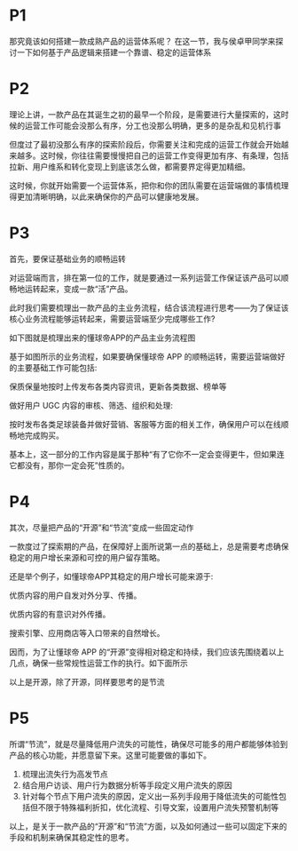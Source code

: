 # P1 

那究竟该如何搭建一款成熟产品的运营体系呢？
在这一节，我与侯卓甲同学来探讨一下如何基于产品逻辑来搭建一个靠谱、稳定的运营体系

# P2

理论上讲，一款产品在其诞生之初的最早一个阶段，是需要进行大量探索的，这时候的运营工作可能会没那么有序，分工也没那么明确，更多的是杂乱和见机行事

但度过了最初没那么有序的探索阶段后，你需要关注和完成的运营工作就会开始越来越多。这时候，你往往需要慢慢把自己的运营工作变得更加有序、有条理，包括拉新、用户维系和转化变现上到底该怎么做，都需要界定得更加精细。

这时候，你就开始需要一个运营体系，把你和你的团队需要在运营端做的事情梳理得更加清晰明确，以此来确保你的产品可以健康地发展。

# P3

首先，要保证基础业务的顺畅运转

对运营端而言，排在第一位的工作，就是要通过一系列运营工作保证该产品可以顺畅地运转起来，变成一款“活”产品。

此时我们需要梳理出一款产品的主业务流程，结合该流程进行思考——为了保证该核心业务流程能够运转起来，需要运营端至少完成哪些工作?

如下图就是梳理出来的懂球帝APP的产品主业务流程图

 基于如图所示的业务流程，如果要确保懂球帝 APP 的顺畅运转，需要运营端做好的主要基础工作可能包括:

保质保量地按时上传发布各类内容资讯，更新各类数据、榜单等

做好用户 UGC 内容的审核、筛选、组织和处理:

按时发布各类足球装备并做好营销、客服等方面的相关工作，确保用户可以在线顺畅地完成购买。

基本上，这一部分的工作内容是属于那种“有了它你不一定会变得更牛，但如果连它都没有，那你一定会死”性质的。

# P4 

其次，尽量把产品的“开源”和“节流”变成一些固定动作

一款度过了探索期的产品，在保障好上面所说第一点的基础上，总是需要考虑确保稳定的用户增长来源和可控的用户留存策略。

还是举个例子，如懂球帝APP其稳定的用户增长可能来源于:

优质内容的用户自发对外分享、传播。

优质内容的有意识对外传播。

搜索引擎、应用商店等入口带来的自然增长。

因而，为了让懂球帝 APP 的“开源”变得相对稳定和持续，我们应该先围绕着以上几点，确保一些常规性运营工作的执行。如下面所示

以上是开源，除了开源，同样要思考的是节流

# P5

所谓“节流”，就是尽量降低用户流失的可能性，确保尽可能多的用户都能够体验到产品的核心功能，并愿意留下来。这里可能要做的事如下。

1. 梳理出流失行为高发节点
2. 结合用户访谈、用户行为数据分析等手段定义用户流失的原因
3. 针对每个节点下用户流失的原因，定义出一系列手段用于降低流失的可能性包括但不限于特殊福利折扣，优化流程、引导文案，设置用户流失预警机制等

以上，是关于一款产品的“开源”和“节流”方面，以及如何通过一些可以固定下来的手段和机制来确保其稳定性的思考。